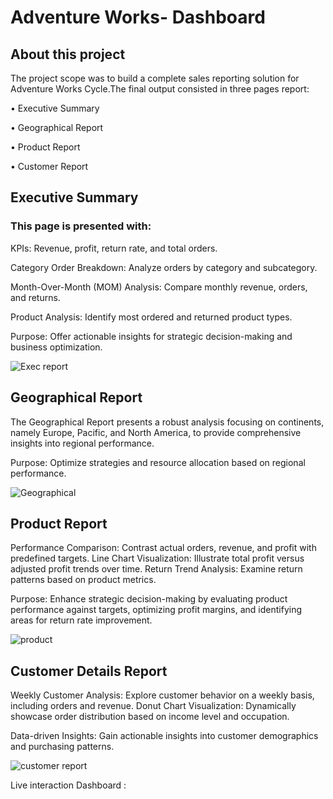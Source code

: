 
# Adventure Works- Dashboard


## About this project

The project scope was to build a complete sales reporting solution for Adventure Works Cycle.The final output consisted in three pages report:

• Executive Summary

• Geographical Report

• Product Report

• Customer Report

## Executive Summary

### This page is presented with:
KPIs: Revenue, profit, return rate, and total orders.

Category Order Breakdown: Analyze orders by category and subcategory.

Month-Over-Month (MOM) Analysis: Compare monthly revenue, orders, and returns.

Product Analysis: Identify most ordered and returned product types.

Purpose: Offer actionable insights for strategic decision-making and business optimization.

![Exec report](https://github.com/Sudhandiradhivya/Powerbi_Projects/assets/132898988/10a028cf-6732-4f3a-b17f-c93201544ef5)

## Geographical Report

The Geographical Report presents a robust analysis focusing on continents, namely Europe, Pacific, and North America, to provide comprehensive insights into regional performance.

Purpose: Optimize strategies and resource allocation based on regional performance.

![Geographical](https://github.com/Sudhandiradhivya/Powerbi_Projects/assets/132898988/5e149ace-683e-4fe9-881e-cf330516b5bb)


## Product Report
Performance Comparison: Contrast actual orders, revenue, and profit with predefined targets.
Line Chart Visualization: Illustrate total profit versus adjusted profit trends over time.
Return Trend Analysis: Examine return patterns based on product metrics.

Purpose:
Enhance strategic decision-making by evaluating product performance against targets, optimizing profit margins, and identifying areas for return rate improvement.

![product ](https://github.com/Sudhandiradhivya/Powerbi_Projects/assets/132898988/45036fdc-e75b-49ad-95be-0701f3021bb9)


## Customer Details Report
Weekly Customer Analysis: Explore customer behavior on a weekly basis, including orders and revenue.
Donut Chart Visualization: Dynamically showcase order distribution based on income level and occupation.

Data-driven Insights: Gain actionable insights into customer demographics and purchasing patterns.

![customer report](https://github.com/Sudhandiradhivya/Powerbi_Projects/assets/132898988/b18b4092-fb01-41c2-b546-7d5edc2cf832)

Live interaction Dashboard : 
